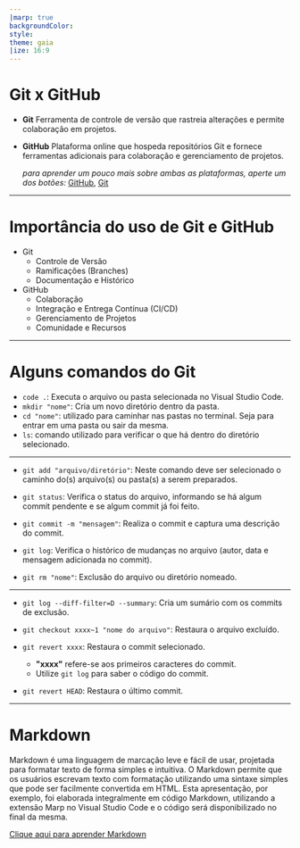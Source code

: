 ```yaml
---
|marp: true
backgroundColor: 
style:
theme: gaia
|ize: 16:9
---
```


# Git x GitHub
- **Git**
Ferramenta de controle de versão que rastreia alterações e permite colaboração em projetos.


- **GitHub**
 Plataforma online que hospeda repositórios Git e fornece ferramentas adicionais para colaboração e gerenciamento de projetos.

  _para aprender um pouco mais sobre ambas as plataformas, aperte um dos botões:_   [GitHub](https://www.youtube.com/playlist?list=PLHz_AreHm4dm7ZULPAmadvNhH6vk9oNZA), [Git](https://www.youtube.com/playlist?list=PLucm8g_ezqNq0dOgug6paAkH0AQSJPlIe)

---

# Importância do uso de Git e GitHub
* Git
  * Controle de Versão
  * Ramificações (Branches)
  * Documentação e Histórico
* GitHub
  * Colaboração
  * Integração e Entrega Contínua (CI/CD)
  * Gerenciamento de Projetos
  * Comunidade e Recursos
---
# Alguns comandos do Git
- `code .`: Executa o arquivo ou pasta selecionada no Visual Studio Code.
- `mkdir "nome"`: Cria um novo diretório dentro da pasta.
- `cd "nome"`: utilizado para caminhar nas pastas no terminal. Seja para entrar em uma pasta ou sair da mesma.
- `ls`: comando utilizado para verificar o que há dentro do diretório selecionado.

---
- `git add "arquivo/diretório"`: Neste comando deve ser selecionado o caminho do(s) arquivo(s) ou pasta(s) a serem preparados.
- `git status`: Verifica o status do arquivo, informando se há algum commit pendente e se algum commit já foi feito.

- `git commit -m "mensagem"`: Realiza o commit e captura uma descrição do commit.
- `git log`: Verifica o histórico de mudanças no arquivo (autor, data e mensagem adicionada no commit).
- `git rm "nome"`: Exclusão do arquivo ou diretório nomeado.
---
- `git log --diff-filter=D --summary`: Cria um sumário com os commits de exclusão.


- `git checkout xxxx~1 "nome do arquivo"`: Restaura o arquivo excluído.
- `git revert xxxx`: Restaura o commit selecionado.
   - **"xxxx"** refere-se aos primeiros caracteres do commit.
   - Utilize `git log` para saber o código do commit.
- `git revert HEAD`: Restaura o último commit.

---

# Markdown
Markdown é uma linguagem de marcação leve e fácil de usar, projetada para formatar texto de forma simples e intuitiva. O Markdown permite que os usuários escrevam texto com formatação utilizando uma sintaxe simples que pode ser facilmente convertida em HTML.
 Esta apresentação, por exemplo, foi elaborada integralmente em código Markdown, utilizando a extensão Marp no Visual Studio Code e o código será disponibilizado no final da mesma.

[Clique aqui para aprender Markdown](https://www.youtube.com/watch?v=LntSB-gl-ZI)
